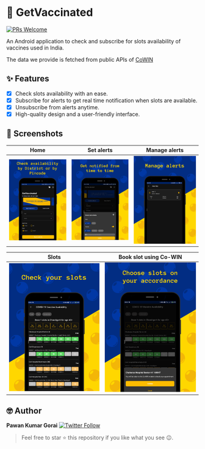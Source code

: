 # 💉 GetVaccinated

[![PRs Welcome](https://img.shields.io/badge/PRs-welcome-brightgreen.svg?style=flat-square)](http://makeapullrequest.com)

An Android application to check and subscribe for slots availability of vaccines used in India.

The data we provide is fetched from public APIs of [CoWIN](https://apisetu.gov.in/public/api/cowin/cowin-public-v2#/)

## ✨ Features
- [x] Check slots availability with an ease.
- [x] Subscribe for alerts to get real time notification when slots are available.
- [x] Unsubscribe from alerts anytime.
- [x] High-quality design and a user-friendly interface.

## 📸 Screenshots
Home                        |  Set alerts                 |  Manage alerts    
:-------------------------: | :-------------------------: | :-------------------------: 
<img src="./screenshots/image_1.png"> | <img src="./screenshots/image_2.png"> | <img src="./screenshots/image_5.png">

Slots                        |  Book slot using Co-WIN                     
:-------------------------:  | :-------------------------: 
<img src="./screenshots/image_3.png"> | <img src="./screenshots/image_4.png">

## 🤓 Author
**Pawan Kumar Gorai** [![Twitter Follow](https://img.shields.io/twitter/follow/pawank0411?label=Follow&style=social)](https://twitter.com/pawank0411)

> Feel free to star ⭐ this repository if you like what you see 😉.

